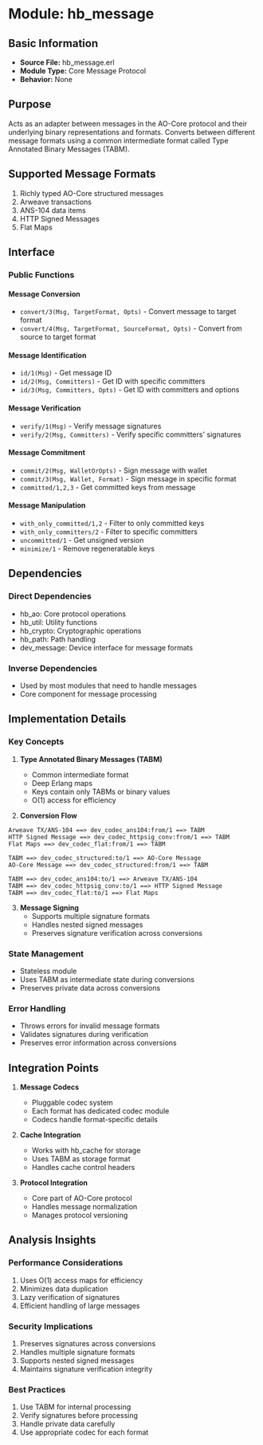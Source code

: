 # Module: hb_message

## Basic Information
- **Source File:** hb_message.erl
- **Module Type:** Core Message Protocol
- **Behavior:** None

## Purpose
Acts as an adapter between messages in the AO-Core protocol and their underlying binary representations and formats. Converts between different message formats using a common intermediate format called Type Annotated Binary Messages (TABM).

## Supported Message Formats
1. Richly typed AO-Core structured messages
2. Arweave transactions
3. ANS-104 data items
4. HTTP Signed Messages
5. Flat Maps

## Interface

### Public Functions

#### Message Conversion
- `convert/3(Msg, TargetFormat, Opts)` - Convert message to target format
- `convert/4(Msg, TargetFormat, SourceFormat, Opts)` - Convert from source to target format

#### Message Identification
- `id/1(Msg)` - Get message ID
- `id/2(Msg, Committers)` - Get ID with specific committers
- `id/3(Msg, Committers, Opts)` - Get ID with committers and options

#### Message Verification
- `verify/1(Msg)` - Verify message signatures
- `verify/2(Msg, Committers)` - Verify specific committers' signatures

#### Message Commitment
- `commit/2(Msg, WalletOrOpts)` - Sign message with wallet
- `commit/3(Msg, Wallet, Format)` - Sign message in specific format
- `committed/1,2,3` - Get committed keys from message

#### Message Manipulation
- `with_only_committed/1,2` - Filter to only committed keys
- `with_only_committers/2` - Filter to specific committers
- `uncommitted/1` - Get unsigned version
- `minimize/1` - Remove regeneratable keys

## Dependencies

### Direct Dependencies
- hb_ao: Core protocol operations
- hb_util: Utility functions
- hb_crypto: Cryptographic operations
- hb_path: Path handling
- dev_message: Device interface for message formats

### Inverse Dependencies
- Used by most modules that need to handle messages
- Core component for message processing

## Implementation Details

### Key Concepts

1. **Type Annotated Binary Messages (TABM)**
   - Common intermediate format
   - Deep Erlang maps
   - Keys contain only TABMs or binary values
   - O(1) access for efficiency

2. **Conversion Flow**
```
Arweave TX/ANS-104 ==> dev_codec_ans104:from/1 ==> TABM
HTTP Signed Message ==> dev_codec_httpsig_conv:from/1 ==> TABM
Flat Maps ==> dev_codec_flat:from/1 ==> TABM

TABM ==> dev_codec_structured:to/1 ==> AO-Core Message
AO-Core Message ==> dev_codec_structured:from/1 ==> TABM

TABM ==> dev_codec_ans104:to/1 ==> Arweave TX/ANS-104
TABM ==> dev_codec_httpsig_conv:to/1 ==> HTTP Signed Message
TABM ==> dev_codec_flat:to/1 ==> Flat Maps
```

3. **Message Signing**
   - Supports multiple signature formats
   - Handles nested signed messages
   - Preserves signature verification across conversions

### State Management
- Stateless module
- Uses TABM as intermediate state during conversions
- Preserves private data across conversions

### Error Handling
- Throws errors for invalid message formats
- Validates signatures during verification
- Preserves error information across conversions

## Integration Points

1. **Message Codecs**
   - Pluggable codec system
   - Each format has dedicated codec module
   - Codecs handle format-specific details

2. **Cache Integration**
   - Works with hb_cache for storage
   - Uses TABM as storage format
   - Handles cache control headers

3. **Protocol Integration**
   - Core part of AO-Core protocol
   - Handles message normalization
   - Manages protocol versioning

## Analysis Insights

### Performance Considerations
1. Uses O(1) access maps for efficiency
2. Minimizes data duplication
3. Lazy verification of signatures
4. Efficient handling of large messages

### Security Implications
1. Preserves signatures across conversions
2. Handles multiple signature formats
3. Supports nested signed messages
4. Maintains signature verification integrity

### Best Practices
1. Use TABM for internal processing
2. Verify signatures before processing
3. Handle private data carefully
4. Use appropriate codec for each format
